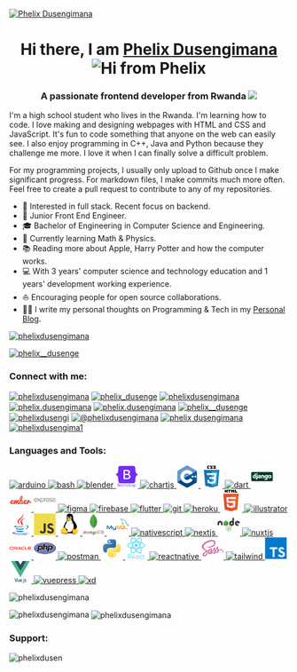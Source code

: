 [<img alt="Phelix Dusengimana" src="https://github.com/phelixdusengimana/phelixdusengimanaweb/blob/main/public/images/1500x500.jfif"/>][website]
<h1 align="center">Hi there, I am <a href="https://phelixdusengimanaweb.vercel.app/" target="__blank">Phelix Dusengimana</a> <img width="25px" src="https://raw.githubusercontent.com/blackcater/blackcater/master/images/Hi.gif" alt="Hi from Phelix"/></h1>
<h3 align="center">A passionate frontend developer from Rwanda <img width="26px" src="https://upload.wikimedia.org/wikipedia/commons/thumb/1/17/Flag_of_Rwanda.svg/1280px-Flag_of_Rwanda.svg.png"/></h3>
<p>
  
I'm a high school student who lives in the Rwanda. I'm learning how to code. I love making and designing webpages with HTML and CSS and JavaScript. It's fun to code something that anyone on the web can easily see. I also enjoy programming in C++, Java and Python because they challenge me more. I love it when I can finally solve a difficult problem.
  
For my programming projects, I usually only upload to Github once I make significant progress. For markdown files, I make commits much more often. Feel free to create a pull request to contribute to any of my repositories.
</p>

- 🧐 Interested in full stack. Recent focus on backend.
- 💼 Junior Front End Engineer.
- 🎓 Bachelor of Engineering in Computer Science and Engineering.
- 🌱 Currently learning Math & Physics.
- 📚 Reading more about Apple, Harry Potter and how the computer works.
- 💻 With 3 years' computer science and technology education and 1 years' development working experience.
- ⛵ Encouraging people for open source collaborations.
- ✍🏻 I write my personal thoughts on Programming & Tech in my [Personal Blog][website].

<p align="left"> <a href="https://github.com/ryo-ma/github-profile-trophy"><img src="https://github-profile-trophy.vercel.app/?username=phelixdusengimana" alt="phelixdusengimana" /></a> </p>

<p align="left"> <a href="https://twitter.com/phelix__dusenge" target="blank"><img src="https://img.shields.io/twitter/follow/phelix__dusenge?logo=twitter&style=for-the-badge" alt="phelix__dusenge" /></a> </p>


<h3 align="left">Connect with me:</h3>
<p align="left">
<a href="https://dev.to/phelixdusengimana" target="blank"><img align="center" src="https://cdn.jsdelivr.net/npm/simple-icons@3.0.1/icons/dev-dot-to.svg" alt="phelixdusengimana" height="30" width="40" /></a>
<a href="https://twitter.com/phelix_dusenge" target="blank"><img align="center" src="https://cdn.jsdelivr.net/npm/simple-icons@3.0.1/icons/twitter.svg" alt="phelix_dusenge" height="30" width="40" /></a>
<a href="https://codesandbox.com/phelixdusengimana" target="blank"><img align="center" src="https://cdn.jsdelivr.net/npm/simple-icons@3.0.1/icons/codesandbox.svg" alt="phelixdusengimana" height="30" width="40" /></a>
<a href="https://fb.com/phelix.dusengimana" target="blank"><img align="center" src="https://cdn.jsdelivr.net/npm/simple-icons@3.0.1/icons/facebook.svg" alt="phelix.dusengimana" height="30" width="40" /></a>
<a href="https://instagram.com/phelix.dusengimana" target="blank"><img align="center" src="https://cdn.jsdelivr.net/npm/simple-icons@3.0.1/icons/instagram.svg" alt="phelix.dusengimana" height="30" width="40" /></a>
<a href="https://dribbble.com/phelix__dusenge" target="blank"><img align="center" src="https://cdn.jsdelivr.net/npm/simple-icons@3.0.1/icons/dribbble.svg" alt="phelix__dusenge" height="30" width="40" /></a>
<a href="https://www.behance.net/phelixdusengi" target="blank"><img align="center" src="https://cdn.jsdelivr.net/npm/simple-icons@3.0.1/icons/behance.svg" alt="phelixdusengi" height="30" width="40" /></a>
<a href="https://medium.com/@phelixdusengimana" target="blank"><img align="center" src="https://cdn.jsdelivr.net/npm/simple-icons@3.0.1/icons/medium.svg" alt="@phelixdusengimana" height="30" width="40" /></a>
<a href="https://www.youtube.com/c/phelix dusengimana" target="blank"><img align="center" src="https://cdn.jsdelivr.net/npm/simple-icons@3.0.1/icons/youtube.svg" alt="phelix dusengimana" height="30" width="40" /></a>
<a href="https://www.hackerrank.com/phelixdusengima1" target="blank"><img align="center" src="https://cdn.jsdelivr.net/npm/simple-icons@3.0.1/icons/hackerrank.svg" alt="phelixdusengima1" height="30" width="40" /></a>
</p>

<h3 align="left">Languages and Tools:</h3>
<p align="left"> <a href="https://www.arduino.cc/" target="_blank"> <img src="https://cdn.worldvectorlogo.com/logos/arduino-1.svg" alt="arduino" width="40" height="40"/> </a> <a href="https://www.gnu.org/software/bash/" target="_blank"> <img src="https://www.vectorlogo.zone/logos/gnu_bash/gnu_bash-icon.svg" alt="bash" width="40" height="40"/> </a> <a href="https://www.blender.org/" target="_blank"> <img src="https://download.blender.org/branding/community/blender_community_badge_white.svg" alt="blender" width="40" height="40"/> </a> <a href="https://getbootstrap.com" target="_blank"> <img src="https://raw.githubusercontent.com/devicons/devicon/master/icons/bootstrap/bootstrap-plain-wordmark.svg" alt="bootstrap" width="40" height="40"/> </a> <a href="https://www.chartjs.org" target="_blank"> <img src="https://www.chartjs.org/media/logo-title.svg" alt="chartjs" width="40" height="40"/> </a> <a href="https://www.w3schools.com/cpp/" target="_blank"> <img src="https://raw.githubusercontent.com/devicons/devicon/master/icons/cplusplus/cplusplus-original.svg" alt="cplusplus" width="40" height="40"/> </a> <a href="https://www.w3schools.com/css/" target="_blank"> <img src="https://raw.githubusercontent.com/devicons/devicon/master/icons/css3/css3-original-wordmark.svg" alt="css3" width="40" height="40"/> </a> <a href="https://dart.dev" target="_blank"> <img src="https://www.vectorlogo.zone/logos/dartlang/dartlang-icon.svg" alt="dart" width="40" height="40"/> </a> <a href="https://www.djangoproject.com/" target="_blank"> <img src="https://raw.githubusercontent.com/devicons/devicon/master/icons/django/django-original.svg" alt="django" width="40" height="40"/> </a> <a href="https://emberjs.com/" target="_blank"> <img src="https://raw.githubusercontent.com/devicons/devicon/master/icons/ember/ember-original-wordmark.svg" alt="ember" width="40" height="40"/> </a> <a href="https://expressjs.com" target="_blank"> <img src="https://raw.githubusercontent.com/devicons/devicon/master/icons/express/express-original-wordmark.svg" alt="express" width="40" height="40"/> </a> <a href="https://www.figma.com/" target="_blank"> <img src="https://www.vectorlogo.zone/logos/figma/figma-icon.svg" alt="figma" width="40" height="40"/> </a> <a href="https://firebase.google.com/" target="_blank"> <img src="https://www.vectorlogo.zone/logos/firebase/firebase-icon.svg" alt="firebase" width="40" height="40"/> </a> <a href="https://flutter.dev" target="_blank"> <img src="https://www.vectorlogo.zone/logos/flutterio/flutterio-icon.svg" alt="flutter" width="40" height="40"/> </a> <a href="https://git-scm.com/" target="_blank"> <img src="https://www.vectorlogo.zone/logos/git-scm/git-scm-icon.svg" alt="git" width="40" height="40"/> </a> <a href="https://heroku.com" target="_blank"> <img src="https://www.vectorlogo.zone/logos/heroku/heroku-icon.svg" alt="heroku" width="40" height="40"/> </a> <a href="https://www.w3.org/html/" target="_blank"> <img src="https://raw.githubusercontent.com/devicons/devicon/master/icons/html5/html5-original-wordmark.svg" alt="html5" width="40" height="40"/> </a> <a href="https://www.adobe.com/in/products/illustrator.html" target="_blank"> <img src="https://www.vectorlogo.zone/logos/adobe_illustrator/adobe_illustrator-icon.svg" alt="illustrator" width="40" height="40"/> </a> <a href="https://www.java.com" target="_blank"> <img src="https://raw.githubusercontent.com/devicons/devicon/master/icons/java/java-original.svg" alt="java" width="40" height="40"/> </a> <a href="https://developer.mozilla.org/en-US/docs/Web/JavaScript" target="_blank"> <img src="https://raw.githubusercontent.com/devicons/devicon/master/icons/javascript/javascript-original.svg" alt="javascript" width="40" height="40"/> </a> <a href="https://www.linux.org/" target="_blank"> <img src="https://raw.githubusercontent.com/devicons/devicon/master/icons/linux/linux-original.svg" alt="linux" width="40" height="40"/> </a> <a href="https://www.mongodb.com/" target="_blank"> <img src="https://raw.githubusercontent.com/devicons/devicon/master/icons/mongodb/mongodb-original-wordmark.svg" alt="mongodb" width="40" height="40"/> </a> <a href="https://www.mysql.com/" target="_blank"> <img src="https://raw.githubusercontent.com/devicons/devicon/master/icons/mysql/mysql-original-wordmark.svg" alt="mysql" width="40" height="40"/> </a> <a href="https://nativescript.org/" target="_blank"> <img src="https://raw.githubusercontent.com/detain/svg-logos/780f25886640cef088af994181646db2f6b1a3f8/svg/nativescript.svg" alt="nativescript" width="40" height="40"/> </a> <a href="https://nextjs.org/" target="_blank"> <img src="https://cdn.worldvectorlogo.com/logos/nextjs-3.svg" alt="nextjs" width="40" height="40"/> </a> <a href="https://nodejs.org" target="_blank"> <img src="https://raw.githubusercontent.com/devicons/devicon/master/icons/nodejs/nodejs-original-wordmark.svg" alt="nodejs" width="40" height="40"/> </a> <a href="https://nuxtjs.org/" target="_blank"> <img src="https://www.vectorlogo.zone/logos/nuxtjs/nuxtjs-icon.svg" alt="nuxtjs" width="40" height="40"/> </a> <a href="https://www.oracle.com/" target="_blank"> <img src="https://raw.githubusercontent.com/devicons/devicon/master/icons/oracle/oracle-original.svg" alt="oracle" width="40" height="40"/> </a> <a href="https://www.php.net" target="_blank"> <img src="https://raw.githubusercontent.com/devicons/devicon/master/icons/php/php-original.svg" alt="php" width="40" height="40"/> </a> <a href="https://postman.com" target="_blank"> <img src="https://www.vectorlogo.zone/logos/getpostman/getpostman-icon.svg" alt="postman" width="40" height="40"/> </a> <a href="https://www.python.org" target="_blank"> <img src="https://raw.githubusercontent.com/devicons/devicon/master/icons/python/python-original.svg" alt="python" width="40" height="40"/> </a> <a href="https://reactjs.org/" target="_blank"> <img src="https://raw.githubusercontent.com/devicons/devicon/master/icons/react/react-original-wordmark.svg" alt="react" width="40" height="40"/> </a> <a href="https://reactnative.dev/" target="_blank"> <img src="https://reactnative.dev/img/header_logo.svg" alt="reactnative" width="40" height="40"/> </a> <a href="https://sass-lang.com" target="_blank"> <img src="https://raw.githubusercontent.com/devicons/devicon/master/icons/sass/sass-original.svg" alt="sass" width="40" height="40"/> </a> <a href="https://tailwindcss.com/" target="_blank"> <img src="https://www.vectorlogo.zone/logos/tailwindcss/tailwindcss-icon.svg" alt="tailwind" width="40" height="40"/> </a> <a href="https://www.typescriptlang.org/" target="_blank"> <img src="https://raw.githubusercontent.com/devicons/devicon/master/icons/typescript/typescript-original.svg" alt="typescript" width="40" height="40"/> </a> <a href="https://vuejs.org/" target="_blank"> <img src="https://raw.githubusercontent.com/devicons/devicon/master/icons/vuejs/vuejs-original-wordmark.svg" alt="vuejs" width="40" height="40"/> </a> <a href="https://vuepress.vuejs.org/" target="_blank"> <img src="https://raw.githubusercontent.com/AliasIO/wappalyzer/master/src/drivers/webextension/images/icons/VuePress.svg" alt="vuepress" width="40" height="40"/> </a> <a href="https://www.adobe.com/products/xd.html" target="_blank"> <img src="https://cdn.worldvectorlogo.com/logos/adobe-xd.svg" alt="xd" width="40" height="40"/> </a> </p>

<p align="left"> <img src="https://komarev.com/ghpvc/?username=phelixdusengimana&label=Profile%20views&color=0e75b6&style=flat" alt="phelixdusengimana" /> </p>

<p><img align="left" src="https://github-readme-stats.vercel.app/api/top-langs?username=phelixdusengimana&show_icons=true&locale=en&layout=compact" alt="phelixdusengimana" /></p>

<p>&nbsp;<img align="center" src="https://github-readme-stats.vercel.app/api?username=phelixdusengimana&show_icons=true&locale=en" alt="phelixdusengimana" /></p>

<h3 align="left">Support:</h3>
<p><a href="https://www.buymeacoffee.com/phelixdusen"> <img align="left" src="https://cdn.buymeacoffee.com/buttons/v2/default-yellow.png" height="50" width="210" alt="phelixdusen" /></a></p><br>

[twitter]: https://twitter.com/phelix__dusenge
[linkedin]: https://www.linkedin.com/in/phelix-dusengimana-70a314201/
[github]: https://github.com/phelixdusengimana/
[codepen]: https://codepen.io/phelixdusengimana
[facebook]: https://www.facebook.com/phelix.dusengimana
[instagram]: https://www.instagram.com/phelix.dusengimana/
[stackoverflow]: https://stackoverflow.com/users/14571843/phelix-dusengimana
[website]: https://phelixdusengimanaweb.vercel.app/
[kinpad]: https://kinpad.netlify.app/
[musicbox]: https://musicbox.netlify.app/
[twika]: https://ao-td.netlify.app
[yange]: https://ao-td.netlify.app

